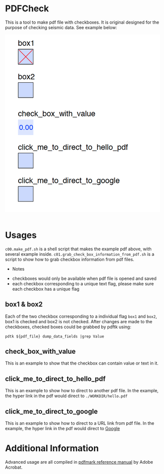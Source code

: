 
# PDFCheck
This is a tool to make pdf file with checkboxes. It is original designed for the purpose of checking seismic data. See example below:
<div align="center">
  <img src="https://github.com/Leviyu/PDFCheck/blob/master/WORKDIR/example.png"><br><br>
</div>

## 

# Usages
`c00.make_pdf.sh` is a shell script that makes the example pdf above, with several example inside.
`c01.grab_check_box_information_from_pdf.sh` is a script to show how to grab checkbox information from pdf files.

* Notes
- checkboxes would only be available when pdf file is opened and saved
- each checkbox corresponding to a unique text flag, please make sure each checkbox has a unique flag


## box1 & box2
Each of the two checkbox corresponding to a individual flag `box1` and `box2`, box1 is checked and box2 is not checked.
After changes are made to the checkboxes, checked boxes could be grabbed by pdftk using:
``` shell
pdtk ${pdf_file} dump_data_fields |grep Value
```

## check_box_with_value
This is an example to show that the checkbox can contain value or text in it.

## click_me_to_direct_to_hello_pdf
This is an example to show how to direct to another pdf file. In the example, the hyper link in the pdf would direct to `./WORKDIR/hello.pdf`

## click_me_to_direct_to_google
This is an example to show how to direct to a URL link from pdf file. In the example, the hyper link in the pdf would direct to [Google](https://google.com)


# Additional Information
Advanced usage are all compiled in [pdfmark reference manual](http://www.adobe.com/content/dam/acom/en/devnet/acrobat/pdfs/pdfmarkreference.pdf) by Adobe Acrobat.
